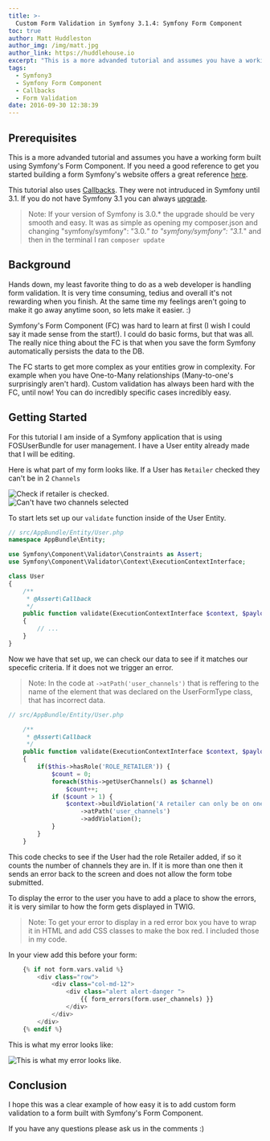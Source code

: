 ```yaml
---
title: >-
  Custom Form Validation in Symfony 3.1.4: Symfony Form Component
toc: true
author: Matt Huddleston
author_img: /img/matt.jpg
author_link: https://huddlehouse.io
excerpt: "This is a more advanded tutorial and assumes you have a working form built using Symfony's Form Component. If you need a good reference to get you started building a form Symfony's website offers a great reference here."
tags:
  - Symfony3
  - Symfony Form Component
  - Callbacks
  - Form Validation
date: 2016-09-30 12:38:39
---
```

## Prerequisites

This is a more advanded tutorial and assumes you have a working form built using Symfony's Form Component. If you need a good reference to get you started building a form Symfony's website offers a great reference [here](http://symfony.com/doc/current/forms.html). 

This tutorial also uses [Callbacks](http://symfony.com/doc/current/reference/constraints/Callback.html). They were not intruduced in Symfony until 3.1. If you do not have Symfony 3.1 you can always [upgrade](http://symfony.com/doc/current/setup/upgrade_major.html).

> Note: If your version of Symfony is 3.0.* the upgrade should be very smooth and easy. It was as simple as opening my composer.json and changing "symfony/symfony": "3.0.*" to "symfony/symfony": "3.1.*" and then in the terminal I ran `composer update`  

## Background

Hands down, my least favorite thing to do as a web developer is handling form validation. It is very time consuming, tedius and overall it's not rewarding when you finish. At the same time my feelings aren't going to make it go away anytime soon, so lets make it easier. :)

Symfony's Form Component (FC) was hard to learn at first (I wish I could say it made sense from the start!). I could do basic forms, but that was all. The really nice thing about the FC is that when you save the form Symfony automatically persists the data to the DB. 

The FC starts to get more complex as your entities grow in complexity. For example when you have One-to-Many relationships (Many-to-one's surprisingly aren't hard). Custom validation has always been hard with the FC, until now! You can do incredibly specific cases incredibly easy.

## Getting Started

For this tutorial I am inside of a Symfony application that is using FOSUserBundle for user management. I have a User entity already made that I will be editing.

Here is what part of my form looks like. If a User has `Retailer` checked they can't be in 2 `Channels`

![Check if retailer is checked.](retailer.png)
<br>
![Can't have two channels selected](channel.png)

 
To start lets set up our `validate` function inside of the User Entity.

```php
// src/AppBundle/Entity/User.php
namespace AppBundle\Entity;

use Symfony\Component\Validator\Constraints as Assert;
use Symfony\Component\Validator\Context\ExecutionContextInterface;

class User
{
    /**
     * @Assert\Callback
     */
    public function validate(ExecutionContextInterface $context, $payload)
    {
        // ...
    }
}
```


Now we have that set up, we can check our data to see if it matches our specefic criteria. If it does not we trigger an error. 

> Note: In the code at `->atPath('user_channels')` that is reffering to the name of the element that was declared on the UserFormType class, that has incorrect data. 

```php
// src/AppBundle/Entity/User.php

    /**
     * @Assert\Callback
     */
    public function validate(ExecutionContextInterface $context, $payload)
    {
        if($this->hasRole('ROLE_RETAILER')) {
            $count = 0;
            foreach($this->getUserChannels() as $channel)
                $count++;
            if ($count > 1) {
                $context->buildViolation('A retailer can only be on one Channel.')
                    ->atPath('user_channels')
                    ->addViolation();
            }
        }
    }
```

This code checks to see if the User had the role Retailer added, if so it counts the number of channels they are in. If it is more than one then it sends an error back to the screen and does not allow the form tobe submitted. 

To display the error to the user you have to add a place to show the errors, it is very similar to how the form gets displayed in TWIG.

> Note: To get your error to display in a red error box you have to wrap it in HTML and add CSS classes to make the box red. I included those in my code. 

In your view add this before your form:

```php
	{% if not form.vars.valid %}
        <div class="row">
            <div class="col-md-12">
                <div class="alert alert-danger ">
                    {{ form_errors(form.user_channels) }}
                </div>
            </div>
        </div>
    {% endif %}
```

This is what my error looks like: 

![This is what my error looks like.](error.png)

## Conclusion

I hope this was a clear example of how easy it is to add custom form validation to a form built with Symfony's Form Component.

If you have any questions please ask us in the comments :)